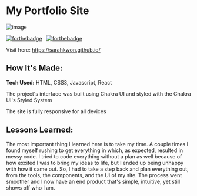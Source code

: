 # My Portfolio Site

![image](https://user-images.githubusercontent.com/55962587/222736834-359ad189-32b8-482b-bbf9-489904147164.png)

[![forthebadge](https://forthebadge.com/images/badges/built-with-love.svg)](https://forthebadge.com) &nbsp;
[![forthebadge](https://forthebadge.com/images/badges/made-with-javascript.svg)](https://forthebadge.com) &nbsp;

Visit here: https://sarahkwon.github.io/

## How It's Made:

**Tech Used:** HTML, CSS3, Javascript, React

The project's interface was built using Chakra UI and styled with the Chakra UI's Styled System

The site is fully responsive for all devices

## Lessons Learned:

The most important thing I learned here is to take my time. A couple times I found myself rushing to get everything in which, as expected, resulted in messy code. 
I tried to code everything without a plan as well because of how excited I was to bring my ideas to life, but I ended up being unhappy with how it came out. So, I had to take a step back and plan everything out, from the tools, the components, and the UI of my site. The process went smoother and I now have an end product that's simple, intuitive, yet still shows off who I am. 






